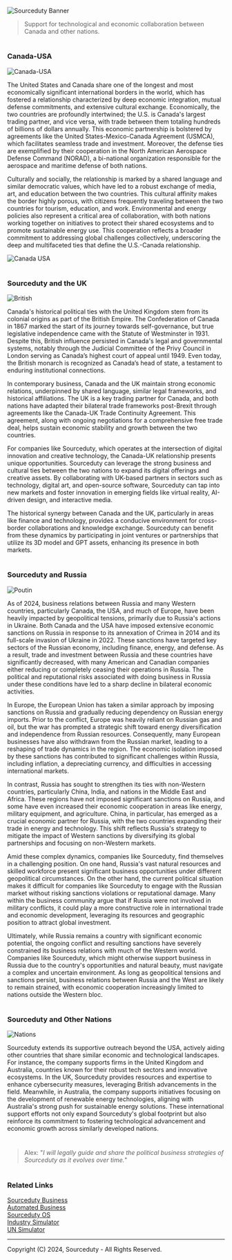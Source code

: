 ![Sourceduty Banner](https://github.com/user-attachments/assets/963489b9-37b8-40fb-97ab-bdebc2956f93)

> Support for technological and economic collaboration between Canada and other nations.

#
### Canada-USA

![Canada-USA](https://github.com/sourceduty/Canada-USA/assets/123030236/540b8382-dcd4-4aae-9988-c6edfc9ae92d)

The United States and Canada share one of the longest and most economically significant international borders in the world, which has fostered a relationship characterized by deep economic integration, mutual defense commitments, and extensive cultural exchange. Economically, the two countries are profoundly intertwined; the U.S. is Canada's largest trading partner, and vice versa, with trade between them totaling hundreds of billions of dollars annually. This economic partnership is bolstered by agreements like the United States-Mexico-Canada Agreement (USMCA), which facilitates seamless trade and investment. Moreover, the defense ties are exemplified by their cooperation in the North American Aerospace Defense Command (NORAD), a bi-national organization responsible for the aerospace and maritime defense of both nations.

Culturally and socially, the relationship is marked by a shared language and similar democratic values, which have led to a robust exchange of media, art, and education between the two countries. This cultural affinity makes the border highly porous, with citizens frequently traveling between the two countries for tourism, education, and work. Environmental and energy policies also represent a critical area of collaboration, with both nations working together on initiatives to protect their shared ecosystems and to promote sustainable energy use. This cooperation reflects a broader commitment to addressing global challenges collectively, underscoring the deep and multifaceted ties that define the U.S.-Canada relationship.

![Canada USA](https://github.com/user-attachments/assets/e918879f-ab33-4998-b76e-e9f661a1ca6b)

#
### Sourceduty and the UK

![British](https://github.com/user-attachments/assets/522d943e-4738-4557-9428-95f30221ce0f)

Canada's historical political ties with the United Kingdom stem from its colonial origins as part of the British Empire. The Confederation of Canada in 1867 marked the start of its journey towards self-governance, but true legislative independence came with the Statute of Westminster in 1931. Despite this, British influence persisted in Canada's legal and governmental systems, notably through the Judicial Committee of the Privy Council in London serving as Canada’s highest court of appeal until 1949. Even today, the British monarch is recognized as Canada’s head of state, a testament to enduring institutional connections.

In contemporary business, Canada and the UK maintain strong economic relations, underpinned by shared language, similar legal frameworks, and historical affiliations. The UK is a key trading partner for Canada, and both nations have adapted their bilateral trade frameworks post-Brexit through agreements like the Canada-UK Trade Continuity Agreement. This agreement, along with ongoing negotiations for a comprehensive free trade deal, helps sustain economic stability and growth between the two countries.

For companies like Sourceduty, which operates at the intersection of digital innovation and creative technology, the Canada-UK relationship presents unique opportunities. Sourceduty can leverage the strong business and cultural ties between the two nations to expand its digital offerings and creative assets. By collaborating with UK-based partners in sectors such as technology, digital art, and open-source software, Sourceduty can tap into new markets and foster innovation in emerging fields like virtual reality, AI-driven design, and interactive media.

The historical synergy between Canada and the UK, particularly in areas like finance and technology, provides a conducive environment for cross-border collaborations and knowledge exchange. Sourceduty can benefit from these dynamics by participating in joint ventures or partnerships that utilize its 3D model and GPT assets, enhancing its presence in both markets.

#
### Sourceduty and Russia

![Poutin](https://github.com/user-attachments/assets/cefc4c90-242e-4902-97d2-f785c223ed2b)


As of 2024, business relations between Russia and many Western countries, particularly Canada, the USA, and much of Europe, have been heavily impacted by geopolitical tensions, primarily due to Russia's actions in Ukraine. Both Canada and the USA have imposed extensive economic sanctions on Russia in response to its annexation of Crimea in 2014 and its full-scale invasion of Ukraine in 2022. These sanctions have targeted key sectors of the Russian economy, including finance, energy, and defense. As a result, trade and investment between Russia and these countries have significantly decreased, with many American and Canadian companies either reducing or completely ceasing their operations in Russia. The political and reputational risks associated with doing business in Russia under these conditions have led to a sharp decline in bilateral economic activities.

In Europe, the European Union has taken a similar approach by imposing sanctions on Russia and gradually reducing dependency on Russian energy imports. Prior to the conflict, Europe was heavily reliant on Russian gas and oil, but the war has prompted a strategic shift toward energy diversification and independence from Russian resources. Consequently, many European businesses have also withdrawn from the Russian market, leading to a reshaping of trade dynamics in the region. The economic isolation imposed by these sanctions has contributed to significant challenges within Russia, including inflation, a depreciating currency, and difficulties in accessing international markets.

In contrast, Russia has sought to strengthen its ties with non-Western countries, particularly China, India, and nations in the Middle East and Africa. These regions have not imposed significant sanctions on Russia, and some have even increased their economic cooperation in areas like energy, military equipment, and agriculture. China, in particular, has emerged as a crucial economic partner for Russia, with the two countries expanding their trade in energy and technology. This shift reflects Russia's strategy to mitigate the impact of Western sanctions by diversifying its global partnerships and focusing on non-Western markets.

Amid these complex dynamics, companies like Sourceduty, find themselves in a challenging position. On one hand, Russia's vast natural resources and skilled workforce present significant business opportunities under different geopolitical circumstances. On the other hand, the current political situation makes it difficult for companies like Sourceduty to engage with the Russian market without risking sanctions violations or reputational damage. Many within the business community argue that if Russia were not involved in military conflicts, it could play a more constructive role in international trade and economic development, leveraging its resources and geographic position to attract global investment.

Ultimately, while Russia remains a country with significant economic potential, the ongoing conflict and resulting sanctions have severely constrained its business relations with much of the Western world. Companies like Sourceduty, which might otherwise support business in Russia due to the country's opportunities and natural beauty, must navigate a complex and uncertain environment. As long as geopolitical tensions and sanctions persist, business relations between Russia and the West are likely to remain strained, with economic cooperation increasingly limited to nations outside the Western bloc.

#
### Sourceduty and Other Nations

![Nations](https://github.com/sourceduty/Canada-USA/assets/123030236/75533585-ef89-4a3b-a4d9-673f25cdf66b)

Sourceduty extends its supportive outreach beyond the USA, actively aiding other countries that share similar economic and technological landscapes. For instance, the company supports firms in the United Kingdom and Australia, countries known for their robust tech sectors and innovative ecosystems. In the UK, Sourceduty provides resources and expertise to enhance cybersecurity measures, leveraging British advancements in the field. Meanwhile, in Australia, the company supports initiatives focusing on the development of renewable energy technologies, aligning with Australia's strong push for sustainable energy solutions. These international support efforts not only expand Sourceduty's global footprint but also reinforce its commitment to fostering technological advancement and economic growth across similarly developed nations.

#

> Alex: "*I will legally guide and share the political business strategies of Sourceduty as it evolves over time.*"

#
### Related Links

[Sourceduty Business](https://github.com/sourceduty/Sourceduty_Business)
<br>
[Automated Business](https://github.com/sourceduty/Automated_Business)
<br>
[Sourceduty OS](https://github.com/sourceduty/Sourceduty_OS)
<br>
[Industry Simulator](https://github.com/sourceduty/Industry_Simulator)
<br>
[UN Simulator](https://github.com/sourceduty/UN_Simulator)

***
Copyright (C) 2024, Sourceduty - All Rights Reserved.
